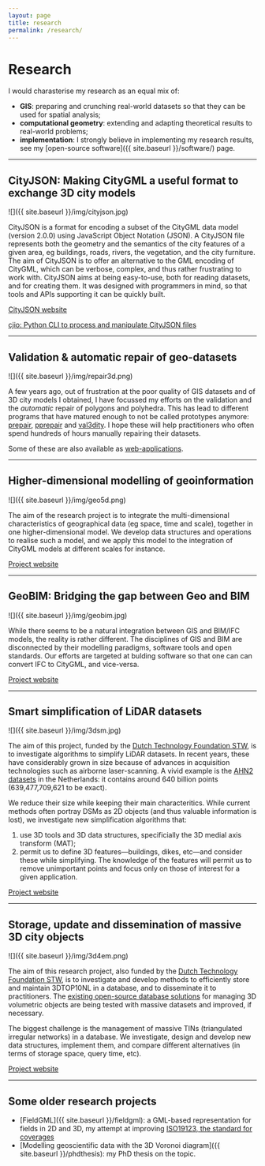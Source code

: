 ```yaml
---
layout: page
title: research
permalink: /research/
---
```


# Research 

I would charasterise my research as an equal mix of:

  - __GIS__: preparing and crunching real-world datasets so that they can be used for spatial analysis;
  - __computational geometry__: extending and adapting theoretical results to real-world problems;
  - __implementation__: I strongly believe in implementing my research results, see my [open-source software]({{ site.baseurl }}/software/) page.



- - -

## CityJSON: Making CityGML a useful format to exchange 3D city models

![]({{ site.baseurl }}/img/cityjson.jpg)

CityJSON is a format for encoding a subset of the CityGML data model (version 2.0.0) using JavaScript Object Notation (JSON). A CityJSON file represents both the geometry and the semantics of the city features of a given area, eg buildings, roads, rivers, the vegetation, and the city furniture.
The aim of CityJSON is to offer an alternative to the GML encoding of CityGML, which can be verbose, complex, and thus rather frustrating to work with. 
CityJSON aims at being easy-to-use, both for reading datasets, and for creating them. 
It was designed with programmers in mind, so that tools and APIs supporting it can be quickly built.

<a href="https://www.cityjson.org"><i class="fa fa-external-link"></i> CityJSON website</a>

<a href="https://github.com/tudelft3d/cjio"><i class="fa fa-external-link"></i> cjio: Python CLI to process and manipulate CityJSON files</a>

- - -

## Validation & automatic repair of geo-datasets

![]({{ site.baseurl }}/img/repair3d.png)

A few years ago, out of frustration at the poor quality of GIS datasets and of 3D city models I obtained, I have focussed my efforts on the validation and the *automatic* repair of polygons and polyhedra. This has lead to different programs that have matured enough to not be called prototypes anymore: [prepair](https://github.com/tudelft3d/prepair), [pprepair](https://github.com/tudelft3d/pprepair) and [val3dity](https://github.com/tudelft3d/val3dity). 
I hope these will help practitioners who often spend hundreds of hours manually repairing their datasets. 

Some of these are also available as [web-applications](http://geovalidation.bk.tudelft.nl).


- - -

## Higher-dimensional modelling of geoinformation

![]({{ site.baseurl }}/img/geo5d.png)

The aim of the research project is to integrate the multi-dimensional characteristics of geographical data (eg space, time and scale), together in one higher-dimensional model. We develop data structures and operations to realise such a model, and we apply this model to the integration of CityGML models at different scales for instance.

<a href="https://3d.bk.tudelft.nl/projects/umnd/"><i class="fa fa-external-link"></i> Project website</a>

- - -

## GeoBIM: Bridging the gap between Geo and BIM

![]({{ site.baseurl }}/img/geobim.jpg)

While there seems to be a natural integration between GIS and BIM/IFC models, the reality is rather different. 
The disciplines of GIS and BIM are disconnected by their modelling paradigms, software tools and open standards.
Our efforts are targeted at bulding software so that one can can convert IFC to CityGML, and vice-versa.

<a href="https://3d.bk.tudelft.nl/projects/geobim/"><i class="fa fa-external-link"></i> Project website</a>

- - -

## Smart simplification of LiDAR datasets

![]({{ site.baseurl }}/img/3dsm.jpg)

The aim of this project, funded by the [Dutch Technology Foundation STW](http://www.stw.nl), is to investigate algorithms to simplify LiDAR datasets. 
In recent years, these have considerably grown in size because of advances in acquisition technologies such as airborne laser-scanning. 
A vivid example is the [AHN2 datasets](http://www.ahn.nl) in the Netherlands: it contains around 640 billion points (639,477,709,621 to be exact). 

We reduce their size while keeping their main characteritics. 
While current methods often portray DSMs as 2D objects (and thus valuable information is lost), we investigate new simplification algorithms that:

  1. use 3D tools and 3D data structures, specificially the 3D medial axis transform (MAT);
  2. permit us to define 3D features—buildings, dikes, etc—and consider these while simplifying. The knowledge of the features will permit us to remove unimportant points and focus only on those of interest for a given application.

<a href="https://3d.bk.tudelft.nl/projects/3dsm/"><i class="fa fa-external-link"></i> Project website</a>


- - -

## Storage, update and dissemination of massive 3D city objects

![]({{ site.baseurl }}/img/3d4em.png)

The aim of this research project, also funded by the [Dutch Technology Foundation STW](http://www.stw.nl), is to investigate and develop methods to efficiently store and maintain 3DTOP10NL in a database, and to disseminate it to practitioners.
The [existing open-source database solutions](http://www.3dcitydb.org) for managing 3D volumetric objects are being tested with massive datasets and improved, if necessary.

The biggest challenge is the management of massive TINs (triangulated irregular networks) in a database.
We investigate, design and develop new data structures, implement them, and compare different alternatives (in terms of storage space, query time, etc).

<a href="https://www.3d4em.nl"><i class="fa fa-external-link"></i> Project website</a>

- - - 

## Some older research projects 

  - [FieldGML]({{ site.baseurl }}/fieldgml): a GML-based representation for fields in 2D and 3D, my attempt at improving [ISO19123, the standard for coverages](http://www.iso.org/iso/catalogue_detail.htm?csnumber=40121)
  - [Modelling geoscientific data with the 3D Voronoi diagram]({{ site.baseurl }}/phdthesis): my PhD thesis on the topic.